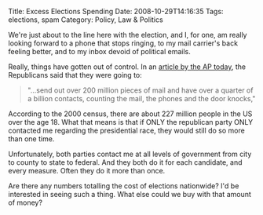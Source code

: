 Title: Excess Elections Spending
Date: 2008-10-29T14:16:35
Tags: elections, spam
Category: Policy, Law & Politics

We're just about to the line here with the election, and I, for one, am really looking forward to a phone that stops ringing, to my mail carrier's back feeling better, and to my inbox devoid of political emails. 

Really, things have gotten out of control. In an <a href="http://ap.google.com/article/ALeqM5iXAkBilVhjbpsgAAHfgp6kGEShvwD944BQP84">article by the AP today</a>, the Republicans said that they were going to: <blockquote>"...send out over 200 million pieces of mail and have over a quarter of a billion contacts, counting the mail, the phones and the door knocks,"</blockquote>According to the 2000 census, there are about 227 million people in the US over the age 18. What that means is that if ONLY the republican party ONLY contacted me regarding the presidential race, they would still do so more than one time.

Unfortunately, both parties contact me at all levels of government from city to county to state to federal. And they both do it for each candidate, and every measure. Often they do it more than once. 

Are there any numbers totalling the cost of elections nationwide? I'd be interested in seeing such a thing. What else could we buy with that amount of money? 
